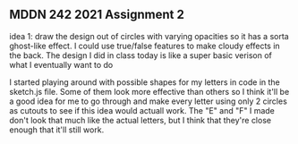 ## MDDN 242 2021 Assignment 2

  idea 1: draw the design out of circles with varying opacities so it has a sorta ghost-like effect. I could use true/false features to make cloudy effects in the back. The design I did in class today is like a super basic verison of what I eventually want to do

 I started playing around with possible shapes for my letters in code in the sketch.js file. Some of them look more effective than others so I think it'll be a good idea for me to go through and make every letter using only 2 circles as cutouts to see if this idea would actuall work. The "E" and "F" I made don't look that much like the actual letters, but I think that they're close enough that it'll still work.

